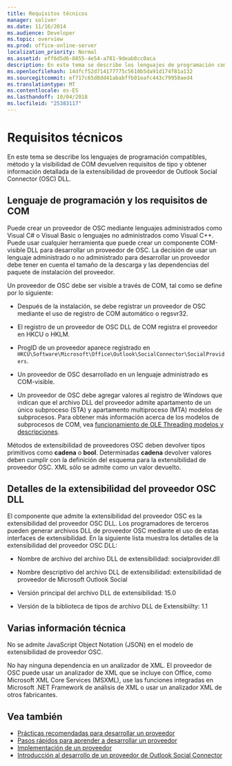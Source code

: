```yaml
---
title: Requisitos técnicos
manager: soliver
ms.date: 11/16/2014
ms.audience: Developer
ms.topic: overview
ms.prod: office-online-server
localization_priority: Normal
ms.assetid: eff6d5d6-8855-4e54-a781-9deab8cc0aca
description: En este tema se describe los lenguajes de programación compatibles, método y la visibilidad de COM devuelven requisitos de tipo y obtener información detallada de la extensibilidad de proveedor de Outlook Social Connector (OSC) DLL.
ms.openlocfilehash: 14dfcf52d714177775c5610b5da91d174f81a132
ms.sourcegitcommit: ef717c65d8dd41ababffb01eafc443c79950aed4
ms.translationtype: MT
ms.contentlocale: es-ES
ms.lasthandoff: 10/04/2018
ms.locfileid: "25383117"
---
```

# <a name="technical-requirements"></a>Requisitos técnicos

En este tema se describe los lenguajes de programación compatibles, método y la visibilidad de COM devuelven requisitos de tipo y obtener información detallada de la extensibilidad de proveedor de Outlook Social Connector (OSC) DLL. 
  
## <a name="programming-language-and-com-requirements"></a>Lenguaje de programación y los requisitos de COM

Puede crear un proveedor de OSC mediante lenguajes administrados como Visual C# o Visual Basic o lenguajes no administrados como Visual C++. Puede usar cualquier herramienta que puede crear un componente COM-visible DLL para desarrollar un proveedor de OSC. La decisión de usar un lenguaje administrado o no administrado para desarrollar un proveedor debe tener en cuenta el tamaño de la descarga y las dependencias del paquete de instalación del proveedor.
  
Un proveedor de OSC debe ser visible a través de COM, tal como se define por lo siguiente:
  
- Después de la instalación, se debe registrar un proveedor de OSC mediante el uso de registro de COM automático o regsvr32.
    
- El registro de un proveedor de OSC DLL de COM registra el proveedor en HKCU o HKLM. 
    
- ProgID de un proveedor aparece registrado en `HKCU\Software\Microsoft\Office\Outlook\SocialConnector\SocialProviders`.
    
- Un proveedor de OSC desarrollado en un lenguaje administrado es COM-visible.
    
- Un proveedor de OSC debe agregar valores al registro de Windows que indican que el archivo DLL del proveedor admite apartamento de un único subproceso (STA) y apartamento multiproceso (MTA) modelos de subprocesos. Para obtener más información acerca de los modelos de subprocesos de COM, vea [funcionamiento de OLE Threading modelos y descripciones](https://support.microsoft.com/kb/150777).
    
Métodos de extensibilidad de proveedores OSC deben devolver tipos primitivos como **cadena** o **bool**. Determinadas **cadena** devolver valores deben cumplir con la definición del esquema para la extensibilidad de proveedor OSC. XML sólo se admite como un valor devuelto. 
  
## <a name="details-of-the-osc-provider-extensibility-dll"></a>Detalles de la extensibilidad del proveedor OSC DLL

El componente que admite la extensibilidad del proveedor OSC es la extensibilidad del proveedor OSC DLL. Los programadores de terceros pueden generar archivos DLL de proveedor OSC mediante el uso de estas interfaces de extensibilidad. En la siguiente lista muestra los detalles de la extensibilidad del proveedor OSC DLL:
  
- Nombre de archivo del archivo DLL de extensibilidad: socialprovider.dll
    
- Nombre descriptivo del archivo DLL de extensibilidad: extensibilidad de proveedor de Microsoft Outlook Social
    
- Versión principal del archivo DLL de extensibilidad: 15.0
    
- Versión de la biblioteca de tipos de archivo DLL de Extensibiilty: 1.1
    
## <a name="miscellaneous-technical-information"></a>Varias información técnica

No se admite JavaScript Object Notation (JSON) en el modelo de extensibilidad de proveedor OSC.
  
No hay ninguna dependencia en un analizador de XML. El proveedor de OSC puede usar un analizador de XML que se incluye con Office, como Microsoft XML Core Services (MSXML), use las funciones integradas en Microsoft .NET Framework de análisis de XML o usar un analizador XML de otros fabricantes. 
  
## <a name="see-also"></a>Vea también

- [Prácticas recomendadas para desarrollar un proveedor](best-practices-for-developing-a-provider.md)  
- [Pasos rápidos para aprender a desarrollar un proveedor](quick-steps-for-learning-to-develop-a-provider.md)
- [Implementación de un proveedor](deploying-a-provider.md)  
- [Introducción al desarrollo de un proveedor de Outlook Social Connector](getting-started-with-developing-an-outlook-social-connector-provider.md)

